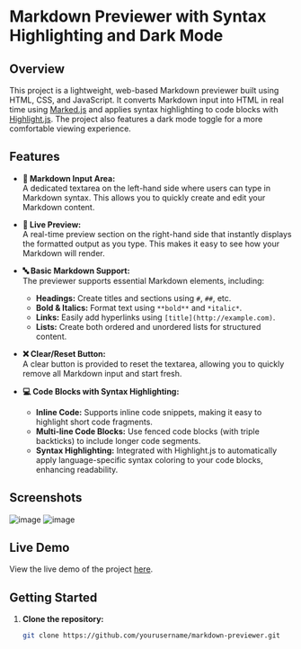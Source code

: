 # Markdown Previewer with Syntax Highlighting and Dark Mode

## Overview

This project is a lightweight, web-based Markdown previewer built using HTML, CSS, and JavaScript. It converts Markdown input into HTML in real time using [Marked.js](https://github.com/markedjs/marked) and applies syntax highlighting to code blocks with [Highlight.js](https://highlightjs.org/). The project also features a dark mode toggle for a more comfortable viewing experience.

## Features

- **📝 Markdown Input Area:**  
  A dedicated textarea on the left-hand side where users can type in Markdown syntax. This allows you to quickly create and edit your Markdown content.

- **👀 Live Preview:**  
  A real-time preview section on the right-hand side that instantly displays the formatted output as you type. This makes it easy to see how your Markdown will render.

- **🔤 Basic Markdown Support:**  
  The previewer supports essential Markdown elements, including:
  - **Headings:** Create titles and sections using `#`, `##`, etc.
  - **Bold & Italics:** Format text using `**bold**` and `*italic*`.
  - **Links:** Easily add hyperlinks using `[title](http://example.com)`.
  - **Lists:** Create both ordered and unordered lists for structured content.

- **❌ Clear/Reset Button:**  
  A clear button is provided to reset the textarea, allowing you to quickly remove all Markdown input and start fresh.

- **💻 Code Blocks with Syntax Highlighting:**  
  - **Inline Code:** Supports inline code snippets, making it easy to highlight short code fragments.
  - **Multi-line Code Blocks:** Use fenced code blocks (with triple backticks) to include longer code segments.
  - **Syntax Highlighting:** Integrated with Highlight.js to automatically apply language-specific syntax coloring to your code blocks, enhancing readability.

## Screenshots

![image](https://github.com/user-attachments/assets/8886dbe3-485f-4925-996a-6a27d5cc5f79)
![image](https://github.com/user-attachments/assets/552dd3b8-6c26-4984-b525-beb2f8a4c6aa)


## Live Demo

View the live demo of the project [here](https://example.com/live-demo).

## Getting Started

1. **Clone the repository:**

   ```bash
   git clone https://github.com/yourusername/markdown-previewer.git
